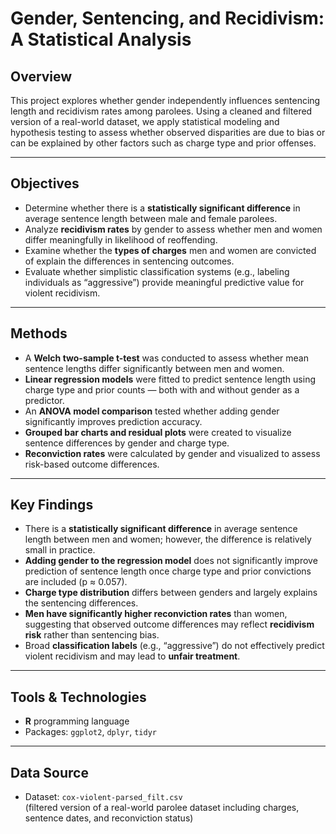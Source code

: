 # **Gender, Sentencing, and Recidivism: A Statistical Analysis**

## Overview

This project explores whether gender independently influences sentencing length and recidivism rates among parolees. Using a cleaned and filtered version of a real-world dataset, we apply statistical modeling and hypothesis testing to assess whether observed disparities are due to bias or can be explained by other factors such as charge type and prior offenses.

---

## Objectives

- Determine whether there is a **statistically significant difference** in average sentence length between male and female parolees.
- Analyze **recidivism rates** by gender to assess whether men and women differ meaningfully in likelihood of reoffending.
- Examine whether the **types of charges** men and women are convicted of explain the differences in sentencing outcomes.
- Evaluate whether simplistic classification systems (e.g., labeling individuals as “aggressive”) provide meaningful predictive value for violent recidivism.

---

## Methods

- A **Welch two-sample t-test** was conducted to assess whether mean sentence lengths differ significantly between men and women.
- **Linear regression models** were fitted to predict sentence length using charge type and prior counts — both with and without gender as a predictor.
- An **ANOVA model comparison** tested whether adding gender significantly improves prediction accuracy.
- **Grouped bar charts and residual plots** were created to visualize sentence differences by gender and charge type.
- **Reconviction rates** were calculated by gender and visualized to assess risk-based outcome differences.

---

## Key Findings

- There is a **statistically significant difference** in average sentence length between men and women; however, the difference is relatively small in practice.
- **Adding gender to the regression model** does not significantly improve prediction of sentence length once charge type and prior convictions are included (p ≈ 0.057).
- **Charge type distribution** differs between genders and largely explains the sentencing differences.
- **Men have significantly higher reconviction rates** than women, suggesting that observed outcome differences may reflect **recidivism risk** rather than sentencing bias.
- Broad **classification labels** (e.g., “aggressive”) do not effectively predict violent recidivism and may lead to **unfair treatment**.

---

## Tools & Technologies

- **R** programming language
- Packages: `ggplot2`, `dplyr`, `tidyr`

---

## Data Source

- Dataset: `cox-violent-parsed_filt.csv`  
  (filtered version of a real-world parolee dataset including charges, sentence dates, and reconviction status)




